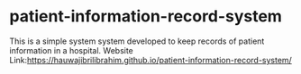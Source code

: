 # patient-information-record-system
This is a simple system system developed to keep records of patient information in a hospital.
Website Link:https://hauwajibrilibrahim.github.io/patient-information-record-system/
